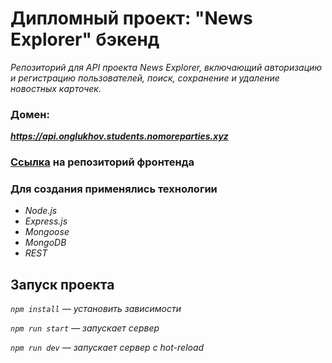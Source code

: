 # Дипломный проект: "News Explorer" бэкенд

*Репозиторий для API проекта News Explorer, включающий авторизацию и регистрацию пользователей, поиск, сохранение и удаление новостных карточек.* 

### Домен: 
***https://api.onglukhov.students.nomoreparties.xyz***

### [Ссылка](https://github.com/Oleg-Glukhov1/news-explorer-frontend) на репозиторий фронтенда

### Для создания применялись технологии

+ *Node.js*
+ *Express.js*
+ *Mongoose*
+ *MongoDB*
+ *REST*

## Запуск проекта

*`npm install` — установить зависимости*

*`npm run start` — запускает сервер*

*`npm run dev` — запускает сервер с hot-reload*
